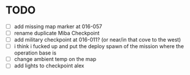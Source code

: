 # TODO
- [ ] add missing map marker at 016-057
- [ ] rename duplicate Miba Checkpoint 
- [ ] add military checkpoint at 016-011? (or near/in that cove to the west)
- [ ] i think i fucked up and put the deploy spawn of the mission where the operation base is
- [ ] change ambient temp on the map
- [ ] add lights to checkpoint alex
